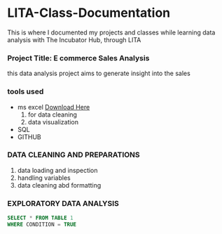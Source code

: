 # LITA-Class-Documentation
This is where I documented my projects and classes while learning data analysis with The Incubator Hub, through LITA

### Project Title: E commerce Sales Analysis
this data analysis project aims to generate insight into the sales

### tools used
- ms excel [Download Here](https://www.microsoft.com)
   1. for data cleaning
   2. data visualization
- SQL
- GITHUB


### DATA CLEANING AND PREPARATIONS
1. data loading and inspection
2. handling variables
3. data cleaning abd formatting

### EXPLORATORY DATA ANALYSIS

```SQL
SELECT * FROM TABLE 1
WHERE CONDITION = TRUE
```
